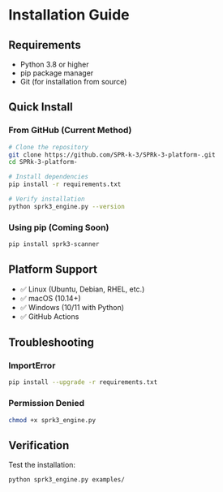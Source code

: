 # Installation Guide

## Requirements

- Python 3.8 or higher
- pip package manager
- Git (for installation from source)

## Quick Install

### From GitHub (Current Method)
```bash
# Clone the repository
git clone https://github.com/SPR-k-3/SPRk-3-platform-.git
cd SPRk-3-platform-

# Install dependencies
pip install -r requirements.txt

# Verify installation
python sprk3_engine.py --version
```

### Using pip (Coming Soon)
```bash
pip install sprk3-scanner
```

## Platform Support

- ✅ Linux (Ubuntu, Debian, RHEL, etc.)
- ✅ macOS (10.14+)
- ✅ Windows (10/11 with Python)
- ✅ GitHub Actions

## Troubleshooting

### ImportError
```bash
pip install --upgrade -r requirements.txt
```

### Permission Denied
```bash
chmod +x sprk3_engine.py
```

## Verification

Test the installation:
```bash
python sprk3_engine.py examples/
```
